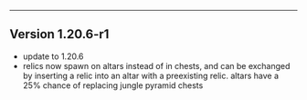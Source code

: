 ------------------------------------------------------
Version 1.20.6-r1
------------------------------------------------------
- update to 1.20.6
- relics now spawn on altars instead of in chests, and can be exchanged by inserting a relic into an altar with a preexisting relic. altars have a 25% chance of replacing jungle pyramid chests